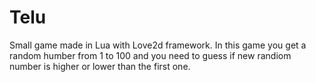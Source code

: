 # Telu
Small game made in Lua with Love2d framework.
In this game you get a random humber from 1 to 100 and you need to guess if new randiom number is higher or lower than the first one.

